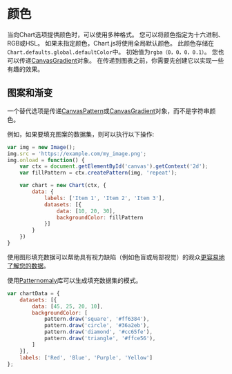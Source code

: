 # 颜色
当向Chart选项提供颜色时，可以使用多种格式。 您可以将颜色指定为十六进制、RGB或HSL。 
如果未指定颜色，Chart.js将使用全局默认颜色。 此颜色存储在`Chart.defaults.global.defaultColor`中。
初始值为`rgba（0，0，0，0.1）`。 您也可以传递[CanvasGradient](https://developer.mozilla.org/en-US/docs/Web/API/CanvasGradient)对象。 在传递到图表之前，你需要先创建它以实现一些有趣的效果。

## 图案和渐变
一个替代选项是传递[CanvasPattern](https://developer.mozilla.org/en-US/docs/Web/API/CanvasPattern)或[CanvasGradient](https://developer.mozilla.org/en/docs/Web/API/CanvasGradient)对象，而不是字符串颜色。

例如，如果要填充图案的数据集，则可以执行以下操作:

```javascript
var img = new Image();
img.src = 'https://example.com/my_image.png';
img.onload = function() {
    var ctx = document.getElementById('canvas').getContext('2d');
    var fillPattern = ctx.createPattern(img, 'repeat');

    var chart = new Chart(ctx, {
        data: {
            labels: ['Item 1', 'Item 2', 'Item 3'],
            datasets: [{
                data: [10, 20, 30],
                backgroundColor: fillPattern
            }]
        }
    })
}
```

使用图形填充数据可以帮助具有视力缺陷（例如色盲或局部视觉）的观众[更容易地了解您的数据](http://betweentwobrackets.com/data-graphics-and-colour-vision/)。

使用[Patternomaly](https://github.com/ashiguruma/patternomaly)库可以生成填充数据集的模式。

```javascript
var chartData = {
    datasets: [{
        data: [45, 25, 20, 10],
        backgroundColor: [
            pattern.draw('square', '#ff6384'),
            pattern.draw('circle', '#36a2eb'),
            pattern.draw('diamond', '#cc65fe'),
            pattern.draw('triangle', '#ffce56'),
        ]
    }],
    labels: ['Red', 'Blue', 'Purple', 'Yellow']
};
```
